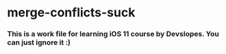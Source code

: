 # merge-conflicts-suck

### This is a work file for learning iOS 11 course by Devslopes. You can just ignore it :)
